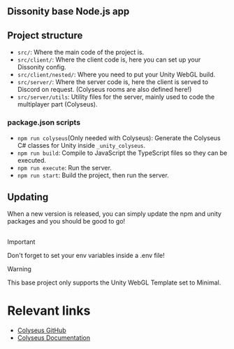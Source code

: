 ## Dissonity base Node.js app


## Project structure

- `src/`: Where the main code of the project is.
- `src/client/`: Where the client code is, here you can set up your Dissonity config.
- `src/client/nested/`: Where you need to put your Unity WebGL build.
- `src/server/`: Where the server code is, here the client is served to Discord on request. (Colyseus rooms are also defined here!)
- `src/server/utils`: Utility files for the server, mainly used to code the multiplayer part (Colyseus).

### package.json scripts
- `npm run colyseus`(Only needed with Colyseus): Generate the Colyseus C# classes for Unity inside `_unity_colyseus`.
- `npm run build`: Compile to JavaScript the TypeScript files so they can be executed.
- `npm run execute`: Run the server.
- `npm run start`: Build the project, then run the server.

## Updating

When a new version is released, you can simply update the npm and unity packages and you should be good to go!

##

> [!IMPORTANT]
> Don't forget to set your env variables inside a .env file!

> [!WARNING]
> This base project only supports the Unity WebGL Template set to Minimal.

# Relevant links

- [Colyseus GitHub](https://github.com/colyseus/colyseus)
- [Colyseus Documentation](https://docs.colyseus.io)